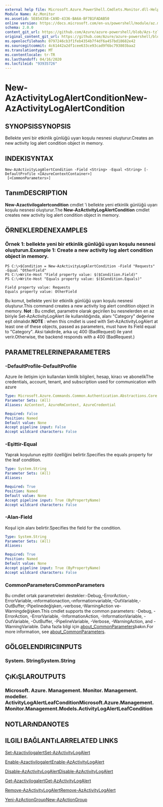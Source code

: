 ```yaml
---
external help file: Microsoft.Azure.PowerShell.Cmdlets.Monitor.dll-Help.xml
Module Name: Az.Monitor
ms.assetid: 5E854358-CA9D-4336-BA6A-BF7B1FADAB50
online version: https://docs.microsoft.com/en-us/powershell/module/az.monitor/new-azactivitylogalertcondition
schema: 2.0.0
content_git_url: https://github.com/Azure/azure-powershell/blob/Azs-tzl/src/Monitor/Monitor/help/New-AzActivityLogAlertCondition.md
original_content_git_url: https://github.com/Azure/azure-powershell/blob/Azs-tzl/src/Monitor/Monitor/help/New-AzActivityLogAlertCondition.md
ms.openlocfilehash: 0797246cb3f1feb4354b7f4df6a457bd18682e42
ms.sourcegitcommit: 4c61442a2df1cee633ce93cad9f6bc793803baa2
ms.translationtype: MT
ms.contentlocale: tr-TR
ms.lasthandoff: 04/16/2020
ms.locfileid: "93935726"
---
```

# <span data-ttu-id="62249-101">New-AzActivityLogAlertCondition</span><span class="sxs-lookup"><span data-stu-id="62249-101">New-AzActivityLogAlertCondition</span></span>

## <span data-ttu-id="62249-102">SYNOPSIS</span><span class="sxs-lookup"><span data-stu-id="62249-102">SYNOPSIS</span></span>
<span data-ttu-id="62249-103">Bellekte yeni bir etkinlik günlüğü uyarı koşulu nesnesi oluşturur.</span><span class="sxs-lookup"><span data-stu-id="62249-103">Creates an new activity log alert condition object in memory.</span></span>

## <span data-ttu-id="62249-104">INDEKI</span><span class="sxs-lookup"><span data-stu-id="62249-104">SYNTAX</span></span>

```
New-AzActivityLogAlertCondition -Field <String> -Equal <String> [-DefaultProfile <IAzureContextContainer>]
 [<CommonParameters>]
```

## <span data-ttu-id="62249-105">Tanım</span><span class="sxs-lookup"><span data-stu-id="62249-105">DESCRIPTION</span></span>
<span data-ttu-id="62249-106">**New-Azactivilogalertcondition** cmdlet 'i bellekte yeni etkinlik günlüğü uyarı koşulu nesnesi oluşturur.</span><span class="sxs-lookup"><span data-stu-id="62249-106">The **New-AzActivityLogAlertCondition** cmdlet creates new activity log alert condition object in memory.</span></span>

## <span data-ttu-id="62249-107">ÖRNEKLERDEN</span><span class="sxs-lookup"><span data-stu-id="62249-107">EXAMPLES</span></span>

### <span data-ttu-id="62249-108">Örnek 1: bellekte yeni bir etkinlik günlüğü uyarı koşulu nesnesi oluşturun.</span><span class="sxs-lookup"><span data-stu-id="62249-108">Example 1: Create a new activity log alert condition object in memory.</span></span>
```
PS C:\>$Condition = New-AzActivityLogAlertCondition -Field "Requests" -Equal "OtherField"
PS C:\>Write-Host "Field property value: $($Condition.Field)"
PS C:\>Write-Host "Equals property value: $($Condition.Equals)"

Field property value: Requests
Equals property value: OtherField
```

<span data-ttu-id="62249-109">Bu komut, bellekte yeni bir etkinlik günlüğü uyarı koşulu nesnesi oluşturur.</span><span class="sxs-lookup"><span data-stu-id="62249-109">This command creates a new activity log alert condition object in memory.</span></span>
<span data-ttu-id="62249-110">**Not** : Bu cmdlet, parametre olarak geçirilen bu nesnelerden en az biriyle Set-AzActivityLogAlert ile kullanıldığında, alanı "Category" değerine eşit olmalıdır.</span><span class="sxs-lookup"><span data-stu-id="62249-110">**NOTE** : when this cmdlet is used with Set-AzActivityLogAlert at least one of these objects, passed as parameters, must have its Field equal to "Category".</span></span> <span data-ttu-id="62249-111">Aksi takdirde, arka uç 400 (BadRequest) ile yanıt verir.</span><span class="sxs-lookup"><span data-stu-id="62249-111">Otherwise, the backend responds with a 400 (BadRequest.)</span></span>

## <span data-ttu-id="62249-112">PARAMETRELERINE</span><span class="sxs-lookup"><span data-stu-id="62249-112">PARAMETERS</span></span>

### <span data-ttu-id="62249-113">-DefaultProfile</span><span class="sxs-lookup"><span data-stu-id="62249-113">-DefaultProfile</span></span>
<span data-ttu-id="62249-114">Azure ile iletişim için kullanılan kimlik bilgileri, hesap, kiracı ve abonelik</span><span class="sxs-lookup"><span data-stu-id="62249-114">The credentials, account, tenant, and subscription used for communication with azure</span></span>

```yaml
Type: Microsoft.Azure.Commands.Common.Authentication.Abstractions.Core.IAzureContextContainer
Parameter Sets: (All)
Aliases: AzContext, AzureRmContext, AzureCredential

Required: False
Position: Named
Default value: None
Accept pipeline input: False
Accept wildcard characters: False
```

### <span data-ttu-id="62249-115">-Eşittir</span><span class="sxs-lookup"><span data-stu-id="62249-115">-Equal</span></span>
<span data-ttu-id="62249-116">Yaprak koşulunun eşittir özelliğini belirtir.</span><span class="sxs-lookup"><span data-stu-id="62249-116">Specifies the equals property for the leaf condition.</span></span>

```yaml
Type: System.String
Parameter Sets: (All)
Aliases:

Required: True
Position: Named
Default value: None
Accept pipeline input: True (ByPropertyName)
Accept wildcard characters: False
```

### <span data-ttu-id="62249-117">-Alan</span><span class="sxs-lookup"><span data-stu-id="62249-117">-Field</span></span>
<span data-ttu-id="62249-118">Koşul için alanı belirtir.</span><span class="sxs-lookup"><span data-stu-id="62249-118">Specifies the field for the condition.</span></span>

```yaml
Type: System.String
Parameter Sets: (All)
Aliases:

Required: True
Position: Named
Default value: None
Accept pipeline input: True (ByPropertyName)
Accept wildcard characters: False
```

### <span data-ttu-id="62249-119">CommonParameters</span><span class="sxs-lookup"><span data-stu-id="62249-119">CommonParameters</span></span>
<span data-ttu-id="62249-120">Bu cmdlet ortak parametreleri destekler:-Debug,-ErrorAction,-ErrorVariable,-ınformationaction,-ınformationvariable,-OutVariable,-OutBuffer,-Pipelinedeğişken,-verbose,-WarningAction ve-Warningdeğişken.</span><span class="sxs-lookup"><span data-stu-id="62249-120">This cmdlet supports the common parameters: -Debug, -ErrorAction, -ErrorVariable, -InformationAction, -InformationVariable, -OutVariable, -OutBuffer, -PipelineVariable, -Verbose, -WarningAction, and -WarningVariable.</span></span> <span data-ttu-id="62249-121">Daha fazla bilgi için [about_CommonParameters](http://go.microsoft.com/fwlink/?LinkID=113216)bakın.</span><span class="sxs-lookup"><span data-stu-id="62249-121">For more information, see [about_CommonParameters](http://go.microsoft.com/fwlink/?LinkID=113216).</span></span>

## <span data-ttu-id="62249-122">GÖLGELENDIRICI</span><span class="sxs-lookup"><span data-stu-id="62249-122">INPUTS</span></span>

### <span data-ttu-id="62249-123">System. String</span><span class="sxs-lookup"><span data-stu-id="62249-123">System.String</span></span>

## <span data-ttu-id="62249-124">ÇıKıŞLAR</span><span class="sxs-lookup"><span data-stu-id="62249-124">OUTPUTS</span></span>

### <span data-ttu-id="62249-125">Microsoft. Azure. Management. Monitor. Management. modeller. ActivityLogAlertLeafCondition</span><span class="sxs-lookup"><span data-stu-id="62249-125">Microsoft.Azure.Management.Monitor.Management.Models.ActivityLogAlertLeafCondition</span></span>

## <span data-ttu-id="62249-126">NOTLARıNDA</span><span class="sxs-lookup"><span data-stu-id="62249-126">NOTES</span></span>

## <span data-ttu-id="62249-127">ILGILI BAĞLANTıLAR</span><span class="sxs-lookup"><span data-stu-id="62249-127">RELATED LINKS</span></span>

[<span data-ttu-id="62249-128">Set-Azactivilogalert</span><span class="sxs-lookup"><span data-stu-id="62249-128">Set-AzActivityLogAlert</span></span>](./Set-AzActivityLogAlert.md)

[<span data-ttu-id="62249-129">Enable-Azactivilogalert</span><span class="sxs-lookup"><span data-stu-id="62249-129">Enable-AzActivityLogAlert</span></span>](./Enable-AzActivityLogAlert.md)

[<span data-ttu-id="62249-130">Disable-AzActivityLogAlert</span><span class="sxs-lookup"><span data-stu-id="62249-130">Disable-AzActivityLogAlert</span></span>](./Disable-AzActivityLogAlert.md)

[<span data-ttu-id="62249-131">Get-Azactivilogalert</span><span class="sxs-lookup"><span data-stu-id="62249-131">Get-AzActivityLogAlert</span></span>](./Get-AzActivityLogAlert.md)

[<span data-ttu-id="62249-132">Remove-AzActivityLogAlert</span><span class="sxs-lookup"><span data-stu-id="62249-132">Remove-AzActivityLogAlert</span></span>](./Remove-AzActivityLogAlert.md)

[<span data-ttu-id="62249-133">Yeni-AzActionGroup</span><span class="sxs-lookup"><span data-stu-id="62249-133">New-AzActionGroup</span></span>](./Get-AzActionGroup.md)

